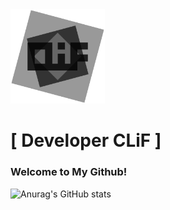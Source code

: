<img src="Images/CLiF_Transparent.png" width="30%" height="30%">
   
# [ Developer CLiF ]
   
### Welcome to My Github!
   
   
![Anurag's GitHub stats](https://github-readme-stats.vercel.app/api?username=CLiF-1593&show_icons=true&theme=dark)
